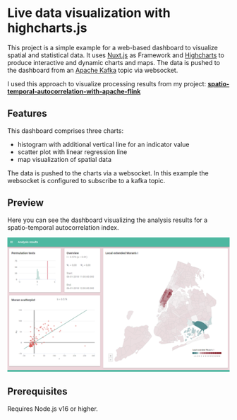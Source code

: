 # Live data visualization with highcharts.js

This project is a simple example for a web-based dashboard to visualize spatial and statistical data. It uses [Nuxt.js](https://v2.nuxt.com/)  as Framework and [Highcharts](https://www.highcharts.com/) to produce interactive and dynamic charts and maps. The data is pushed to the dashboard from an [Apache Kafka](https://kafka.apache.org/) topic via websocket.

I used this approach to visualize processing results from my project: **[spatio-temporal-autocorrelation-with-apache-flink](https://github.com/thlemm/spatio-temporal-autocorrelation-with-apache-flink)**


## Features

This dashboard comprises three charts:
* histogram with additional vertical line for an indicator value
* scatter plot with linear regression line
* map visualization of spatial data

The data is pushed to the charts via a websocket. In this example the websocket is configured to subscribe to a kafka topic.

## Preview
Here you can see the dashboard visualizing the analysis results for a spatio-temporal autocorrelation index.

![Dashboard overview](/assets/dashboard-overview.png)


## Prerequisites

Requires Node.js v16 or higher.
